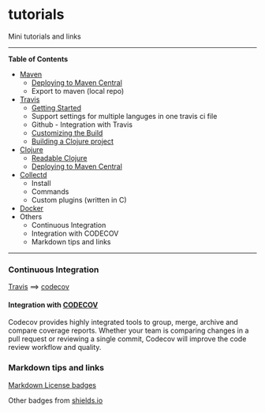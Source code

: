 # tutorials

Mini tutorials and links

-----------------------

**Table of Contents**

- [Maven](docs/maven/Readme.md)
  - [Deploying to Maven Central](docs/maven/deploy.md)
  - Export to maven (local repo)
- [Travis](docs/travis/Readme.md)
  - [Getting Started](https://docs.travis-ci.com/user/getting-started/)
  - Support settings for multiple languges in one travis ci file
  - Github - Integration with Travis
  - [Customizing the Build](https://docs.travis-ci.com/user/customizing-the-build)
  - [Building a Clojure project](https://docs.travis-ci.com/user/languages/clojure/)
- [Clojure](docs/clojure/Readme.md)
  - [Readable Clojure](http://tonsky.me/blog/readable-clojure/)
  - [Deploying to Maven Central](DEPLOY.md)
- [Collectd](docs/collectd/Readme.md)
  - Install
  - Commands
  - Custom plugins (written in C)
- [Docker](docs/docker/Readme.md)
- Others
  - Continuous Integration
  - Integration with CODECOV
  - Markdown tips and links

-----------------------

### Continuous Integration

[Travis](https://travis-ci.org/profile) ==> [codecov](https://codecov.io)

#### Integration with [CODECOV](https://codecov.io)

Codecov provides highly integrated tools to group, merge, archive and compare coverage reports. Whether your team is comparing changes in a pull request or reviewing a single commit, Codecov will improve the code review workflow and quality.

### Markdown tips and links

[Markdown License badges](https://gist.github.com/lukas-h/2a5d00690736b4c3a7ba)

Other badges from [shields.io](https://shields.io/)

